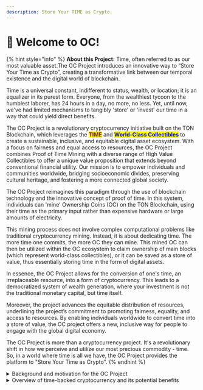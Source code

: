 ```yaml
---
description: Store Your TIME as Crypto.
---
```


# 👋 Welcome to OC!

{% hint style="info" %}
**About this Project:** Time, often referred to as our most valuable asset.The OC Project introduces an innovative way to “Store Your Time as Crypto”, creating a transformative link between our temporal existence and the digital world of blockchain.

Time is a universal constant, indifferent to status, wealth, or location; it is an equalizer in its purest form. Everyone, from the wealthiest tycoon to the humblest laborer, has 24 hours in a day, no more, no less. Yet, until now, we've had limited mechanisms to tangibly 'store' or 'invest' our time in a way that could yield direct benefits.

The OC Project is a revolutionary cryptocurrency initiative built on the TON Blockchain, which leverages the <mark style="color:purple;">**TIME**</mark> and <mark style="color:blue;">**World-Class Collectibles**</mark> to create a sustainable, inclusive, and equitable digital asset ecosystem. With a focus on fairness and equal access to resources, the OC Project combines Proof of Time Mining with a diverse range of High Value Collectibles to offer a unique value proposition that extends beyond conventional financial utility. Our mission is to empower individuals and communities worldwide, bridging socioeconomic divides, preserving cultural heritage, and fostering a more connected global society.

The OC Project reimagines this paradigm through the use of blockchain technology and the innovative concept of proof of time. In this system, individuals can 'mine' Ownership Coins (OC) on the TON Blockchain, using their time as the primary input rather than expensive hardware or large amounts of electricity.

This mining process does not involve complex computational problems like traditional cryptocurrency mining. Instead, it is about dedicating time. The more time one commits, the more OC they can mine. This mined OC can then be utilized within the OC ecosystem to claim ownership of main blocks (which represent world-class collectibles), or it can be saved as a store of value, thus essentially storing time in the form of digital assets.

In essence, the OC Project allows for the conversion of one's time, an irreplaceable resource, into a form of cryptocurrency. This leads to a democratized system of wealth generation, where your investment is not the traditional monetary capital, but time itself.

Moreover, the project advances the equitable distribution of resources, underlining the project’s commitment to promoting fairness, equality, and access to resources. By enabling individuals worldwide to convert time into a store of value, the OC project offers a new, inclusive way for people to engage with the global digital economy.

The OC Project is more than a cryptocurrency project. It's a revolutionary shift in how we perceive and utilize our most precious commodity - time. So, in a world where time is all we have, the OC Project provides the platform to "Store Your Time as Crypto".
{% endhint %}

<details>

<summary>Background and motivation for the OC Project</summary>

The OC Project was conceived to address the growing global concerns about wealth inequality, financial inclusion, and the need for an alternative financial system that values the most precious and universal resource we possess: **TIME**. In a world where the distribution of wealth is heavily skewed, the need for a more equitable approach to resource allocation is evident. This innovative project aims to redefine the concept of value by linking it directly to the time individuals contribute to society, and to world-class collectibles, thereby creating an inclusive, egalitarian, and value-preserving financial system.

Traditional financial systems often cater to the privileged and wealthy, leaving billions of people worldwide with limited access to essential financial services. This lack of access perpetuates a vicious cycle of poverty and stifles economic growth, preventing these individuals from improving their lives and contributing to the global economy. The OC Project aims to disrupt this status quo by providing a new avenue for financial access, leveraging the potential of blockchain technology to create an inclusive, transparent, and secure financial ecosystem.

The OC Project is built on the premise that every person has equal access to TIME, regardless of their background or economic standing. By utilizing a **Proof of Time** concept, the project aims to create a decentralized platform where individuals can mine OC tokens based on the time they spend contributing to society. These tokens can then be used to stake to claim ownerships to the world class collectibles and participate in various activities, such as voting and decision-making, which were previously only accessible to a select few.

Furthermore, the OC Project incorporates collectibles, which serve as the fundamental building blocks of the ecosystem. By inviting benevolent collectible owners to donate their precious assets, the project assigns inherent value to the OC tokens, connecting them to real-world, valuable assets. This unique approach not only gives the tokens inherent worth but also creates an engaging and dynamic mining experience for participants.

As an ultimate store of value, OC tokens are backed by both time (the most precious commodity) and world-class collectibles. This dual backing ensures that OC tokens can effectively preserve the value of wealth, in addition to offering their core utilities such as staking and participation in the OC ecosystem. The versatility and value-preserving nature of OC tokens set them apart from traditional financial instruments and make them an attractive option for users looking for long-term, stable investment opportunities.

In summary, the motivation behind the OC Project is to create a more equitable and inclusive financial system that values everyone's time equally and preserves the value of wealth, regardless of their social status or financial standing. By leveraging the power of blockchain technology, the innovative concept of time-backed currency, and the backing of world-class collectibles, the OC Project aims to empower individuals, promote fairness, and ultimately contribute to a more just and balanced global economy.

</details>

<details>

<summary>Overview of time-backed cryptocurrency and its potential benefits</summary>

A time-backed cryptocurrency is a novel form of digital currency that derives its value from the concept of time. It challenges the traditional notions of value in financial systems by placing the importance on an individual's time as a universal and equitable resource. By attributing value to time, time-backed cryptocurrencies aim to promote a more inclusive and egalitarian economic model that is accessible to all individuals, regardless of their socio-economic background.

There are several potential benefits associated with time-backed cryptocurrencies, which include:

1. **Democratization of value creation**: Time-backed cryptocurrencies allow users to generate value through their time and contributions to the network, fostering an environment where individuals from all walks of life can participate in the economy. This democratization of value creation leads to more opportunities for financial inclusion, especially for those who are traditionally underserved by the current financial system.
2. **Intrinsic value**: Time is an inherently scarce and precious resource, as everyone has a limited amount of it in their lives. By tying the value of the cryptocurrency to time, the intrinsic value of the token is ensured, making it less susceptible to speculative price fluctuations and establishing it as a more stable store of value.
3. **Encouraging long-term thinking and planning**: Time-backed cryptocurrencies promote a focus on long-term goals and sustainability, as users need to dedicate time to mine and accumulate tokens. This shift in perspective encourages individuals to think beyond short-term gains and consider the long-term consequences of their actions, fostering a more responsible and sustainable economy.
4. **Incentivizing participation and contribution**: By rewarding users for the time they spend on the network, time-backed cryptocurrencies incentivize active participation and collaboration within the ecosystem. This encourages users to contribute their skills, knowledge, and expertise to the community, driving innovation and development in various sectors.
5. **Fair wealth distribution**: Time-backed cryptocurrencies facilitate a more equitable distribution of wealth by allowing users to generate value based on their time and effort. This approach reduces the gap between the rich and the poor and promotes social and economic equality by enabling people from all backgrounds to participate in the global economy.
6. **Enhanced transparency and security**: Time-backed cryptocurrencies are typically built on blockchain technology, which ensures that transactions are secure, transparent, and immutable. This environment allows users to transact with confidence, reducing the risk of fraud and promoting a more efficient and reliable financial system.

In summary, time-backed cryptocurrencies have the potential to reshape the current financial landscape by placing emphasis on the value of time and promoting a more inclusive and fair economic model. Through the democratization of value creation, intrinsic value, long-term thinking, incentivized participation, fair wealth distribution, and enhanced transparency and security, time-backed cryptocurrencies hold great promise in addressing the challenges faced by traditional financial systems and offering innovative solutions for a more just and balanced global economy.



</details>

####

##
